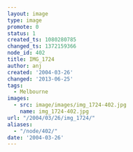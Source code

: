 ```yaml
---
layout: image
type: image
promote: 0
status: 1
created_ts: 1080280785
changed_ts: 1372159366
node_id: 402
title: IMG_1724
author: anj
created: '2004-03-26'
changed: '2013-06-25'
tags:
  - Melbourne
images:
  - src: image/images/img_1724-402.jpg
    name: img_1724-402.jpg
url: "/2004/03/26/img_1724/"
aliases:
  - "/node/402/"
date: '2004-03-26'
---
```


